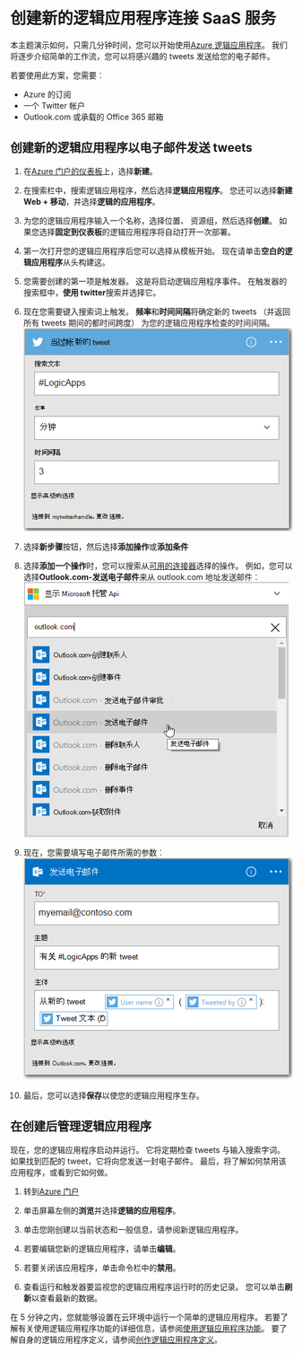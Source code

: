 <properties
    pageTitle="创建一个逻辑应用程序 |Microsoft Azure"
    description="了解如何创建一个连接 SaaS 服务的逻辑应用程序"
    authors="jeffhollan"
    manager="dwrede"
    editor=""
    services="logic-apps"
    documentationCenter=""/>

<tags
    ms.service="logic-apps"
    ms.workload="na"
    ms.tgt_pltfrm="na"
    ms.devlang="na"
    ms.topic="get-started-article"
    ms.date="10/18/2016"
    ms.author="jehollan"/>

# <a name="create-a-new-logic-app-connecting-saas-services"></a>创建新的逻辑应用程序连接 SaaS 服务

本主题演示如何，只需几分钟时间，您可以开始使用[Azure 逻辑应用程序](app-service-logic-what-are-logic-apps.md)。 我们将逐步介绍简单的工作流，您可以将感兴趣的 tweets 发送给您的电子邮件。

若要使用此方案，您需要︰

- Azure 的订阅
- 一个 Twitter 帐户
- Outlook.com 或承载的 Office 365 邮箱

## <a name="create-a-new-logic-app-to-email-you-tweets"></a>创建新的逻辑应用程序以电子邮件发送 tweets

1. 在[Azure 门户的仪表板](https://portal.azure.com)上，选择**新建**。 
2. 在搜索栏中，搜索逻辑应用程序，然后选择**逻辑应用程序**。 您还可以选择**新建** **Web + 移动**，并选择**逻辑的应用程序**。 
3. 为您的逻辑应用程序输入一个名称，选择位置、 资源组，然后选择**创建**。  如果您选择**固定到仪表板**的逻辑应用程序将自动打开一次部署。  
4. 第一次打开您的逻辑应用程序后您可以选择从模板开始。  现在请单击**空白的逻辑应用程序**从头构建这。 
1. 您需要创建的第一项是触发器。  这是将启动逻辑应用程序事件。  在触发器的搜索框中，**使用 twitter**搜索并选择它。
7. 现在您需要键入搜索词上触发。  **频率**和**时间间隔**将确定新的 tweets （并返回所有 tweets 期间的都时间跨度） 为您的逻辑应用程序检查的时间间隔。
    ![Twitter 搜索](./media/app-service-logic-create-a-logic-app/twittersearch.png)

5. 选择**新步骤**按钮，然后选择**添加操作**或**添加条件**
6. 选择**添加一个操作**时，您可以搜索从[可用的连接器](../connectors/apis-list.md)选择的操作。 例如，您可以选择**Outlook.com-发送电子邮件**来从 outlook.com 地址发送邮件︰  
    ![操作](./media/app-service-logic-create-a-logic-app/actions.png)

7. 现在，您需要填写电子邮件所需的参数︰ ![参数](./media/app-service-logic-create-a-logic-app/parameters.png)

8. 最后，您可以选择**保存**以使您的逻辑应用程序生存。

## <a name="manage-your-logic-app-after-creation"></a>在创建后管理逻辑应用程序

现在，您的逻辑应用程序启动并运行。 它将定期检查 tweets 与输入搜索字词。 如果找到匹配的 tweet，它将向您发送一封电子邮件。 最后，将了解如何禁用该应用程序，或看到它如何做。

1. 转到[Azure 门户](https://portal.azure.com)

1. 单击屏幕左侧的**浏览**并选择**逻辑的应用程序**。

2. 单击您刚创建以当前状态和一般信息，请参阅新逻辑应用程序。

3. 若要编辑您新的逻辑应用程序，请单击**编辑**。

5. 若要关闭该应用程序，单击命令栏中的**禁用**。

1. 查看运行和触发器要监视您的逻辑应用程序运行时的历史记录。  您可以单击**刷新**以查看最新的数据。

在 5 分钟之内，您就能够设置在云环境中运行一个简单的逻辑应用程序。 若要了解有关使用逻辑应用程序功能的详细信息，请参阅[使用逻辑应用程序功能]。 要了解自身的逻辑应用程序定义，请参阅[创作逻辑应用程序定义](app-service-logic-author-definitions.md)。

<!-- Shared links -->
[Azure portal]: https://portal.azure.com
[使用逻辑应用程序功能]: app-service-logic-create-a-logic-app.md
